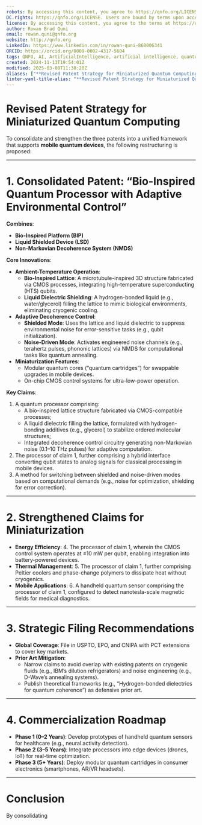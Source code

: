 ```yaml
---
robots: By accessing this content, you agree to https://qnfo.org/LICENSE. Non-commercial use only. Attribution required.
DC.rights: https://qnfo.org/LICENSE. Users are bound by terms upon access.
license: By accessing this content, you agree to the terms at https://qnfo.org/LICENSE
author: Rowan Brad Quni
email: rowan.quni@qnfo.org
website: http://qnfo.org
LinkedIn: https://www.linkedin.com/in/rowan-quni-868006341
ORCID: https://orcid.org/0009-0002-4317-5604
tags: QNFO, AI, ArtificialIntelligence, artificial intelligence, quantum, physics, science, Einstein, QuantumMechanics, quantum mechanics, QuantumComputing, quantum computing, information, InformationTheory, information theory, InformationalUniverse, informational universe, informational universe hypothesis, IUH
created: 2024-11-13T19:54:01Z
modified: 2025-03-08T11:38:20Z
aliases: ["**Revised Patent Strategy for Miniaturized Quantum Computing**"]
linter-yaml-title-alias: "**Revised Patent Strategy for Miniaturized Quantum Computing**"
---
```


# **Revised Patent Strategy for Miniaturized Quantum Computing**

To consolidate and strengthen the three patents into a unified framework that supports **mobile quantum devices**, the following restructuring is proposed:

---

# **1. Consolidated Patent: “Bio-Inspired Quantum Processor with Adaptive Environmental Control”**

**Combines**:
- **Bio-Inspired Platform (BIP)**
- **Liquid Shielded Device (LSD)**
- **Non-Markovian Decoherence System (NMDS)**

**Core Innovations**:
- **Ambient-Temperature Operation**:
  - **Bio-Inspired Lattice**: A microtubule-inspired 3D structure fabricated via CMOS processes, integrating high-temperature superconducting (HTS) qubits.
  - **Liquid Dielectric Shielding**: A hydrogen-bonded liquid (e.g., water/glycerol) filling the lattice to mimic biological environments, eliminating cryogenic cooling.
- **Adaptive Decoherence Control**:
  - **Shielded Mode**: Uses the lattice and liquid dielectric to suppress environmental noise for error-sensitive tasks (e.g., qubit initialization).
  - **Noise-Driven Mode**: Activates engineered noise channels (e.g., terahertz pulses, phononic lattices) via NMDS for computational tasks like quantum annealing.
- **Miniaturization Features**:
  - Modular quantum cores (“quantum cartridges”) for swappable upgrades in mobile devices.
  - On-chip CMOS control systems for ultra-low-power operation.

**Key Claims**:
1. A quantum processor comprising:
   - A bio-inspired lattice structure fabricated via CMOS-compatible processes;
   - A liquid dielectric filling the lattice, formulated with hydrogen-bonding additives (e.g., glycerol) to stabilize ordered molecular structures;
   - Integrated decoherence control circuitry generating non-Markovian noise (0.1–10 THz pulses) for adaptive computation.
2. The processor of claim 1, further comprising a hybrid interface converting qubit states to analog signals for classical processing in mobile devices.
3. A method for switching between shielded and noise-driven modes based on computational demands (e.g., noise for optimization, shielding for error correction).

---

# **2. Strengthened Claims for Miniaturization**

- **Energy Efficiency**:
  4. The processor of claim 1, wherein the CMOS control system operates at ≤10 mW per qubit, enabling integration into battery-powered devices.
- **Thermal Management**:
  5. The processor of claim 1, further comprising Peltier coolers and phase-change polymers to dissipate heat without cryogenics.
- **Mobile Applications**:
  6. A handheld quantum sensor comprising the processor of claim 1, configured to detect nanotesla-scale magnetic fields for medical diagnostics.

---

# **3. Strategic Filing Recommendations**

- **Global Coverage**: File in USPTO, EPO, and CNIPA with PCT extensions to cover key markets.
- **Prior Art Mitigation**:
  - Narrow claims to avoid overlap with existing patents on cryogenic fluids (e.g., IBM’s dilution refrigerators) and noise engineering (e.g., D-Wave’s annealing systems).
  - Publish theoretical frameworks (e.g., “Hydrogen-bonded dielectrics for quantum coherence”) as defensive prior art.

---

# **4. Commercialization Roadmap**

- **Phase 1 (0–2 Years)**: Develop prototypes of handheld quantum sensors for healthcare (e.g., neural activity detection).
- **Phase 2 (3–5 Years)**: Integrate processors into edge devices (drones, IoT) for real-time optimization.
- **Phase 3 (5+ Years)**: Deploy modular quantum cartridges in consumer electronics (smartphones, AR/VR headsets).

---

# **Conclusion**

By consolidating
